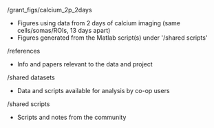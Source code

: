 /grant_figs/calcium_2p_2days
- Figures using data from 2 days of calcium imaging (same cells/somas/ROIs, 13 days apart)
- Figures generated from the Matlab script(s) under '/shared scripts'

/references
- Info and papers relevant to the data and project

/shared datasets
- Data and scripts available for analysis by co-op users

/shared scripts
- Scripts and notes from the community
